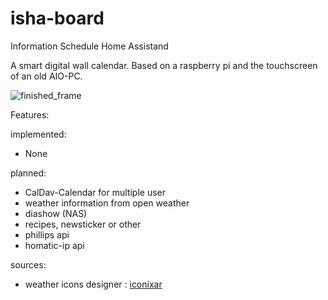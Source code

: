 # isha-board
Information Schedule Home Assistand

A smart digital wall calendar.
Based on a raspberry pi and the touchscreen of an old AIO-PC.

![finished_frame](https://user-images.githubusercontent.com/109441868/215268048-f8cfdba3-3df4-49b5-815d-55ef6ab2540c.jpg)



Features:

implemented:
- None

planned:
- CalDav-Calendar for multiple user
- weather information from open weather
- diashow (NAS)
- recipes, newsticker or other
- phillips api
- homatic-ip api


sources:
- weather icons designer : [iconixar](https://www.flaticon.com/authors/iconixar)



